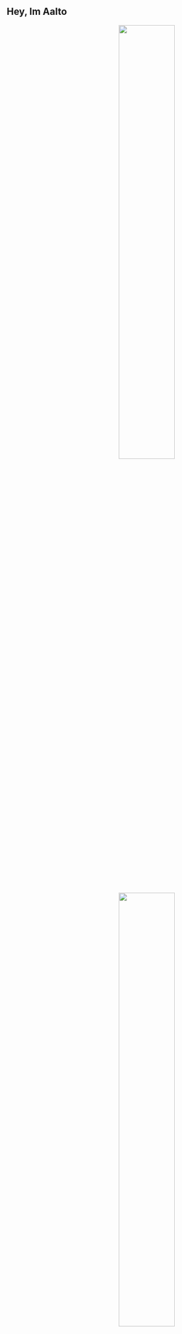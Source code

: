 ## Hey, Im Aalto

[<img align="right" width="50%" src="https://github-readme-stats-ImAalto.vercel.app/api?username=ImAalto&theme=dark&show_icons=true">](https://metrics.lecoq.io/ImAalto#gh-dark-mode-only)
[<img align="right" width="50%" src="https://github-readme-stats-ImAalto.vercel.app/api?username=ImAalto&show_icons=true">](https://metrics.lecoq.io/ImAalto#gh-light-mode-only)
